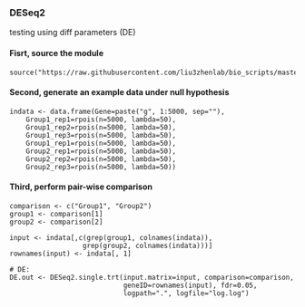 ### DESeq2

testing using diff parameters (DE)

#### Fisrt, source the module
```
source("https://raw.githubusercontent.com/liu3zhenlab/bio_scripts/master/DESeq2/DESeq2.single.trt.R")
```

#### Second, generate an example data under null hypothesis
```
indata <- data.frame(Gene=paste("g", 1:5000, sep=""),
	Group1_rep1=rpois(n=5000, lambda=50),
	Group1_rep2=rpois(n=5000, lambda=50),
	Group1_rep3=rpois(n=5000, lambda=50),
	Group1_rep1=rpois(n=5000, lambda=50),
	Group2_rep1=rpois(n=5000, lambda=50),
	Group2_rep2=rpois(n=5000, lambda=50),
	Group2_rep3=rpois(n=5000, lambda=50))
```

#### Third, perform pair-wise comparison
```
comparison <- c("Group1", "Group2")
group1 <- comparison[1]
group2 <- comparison[2]

input <- indata[,c(grep(group1, colnames(indata)),
                  grep(group2, colnames(indata)))]
rownames(input) <- indata[, 1]

# DE:
DE.out <- DESeq2.single.trt(input.matrix=input, comparison=comparison,
                            geneID=rownames(input), fdr=0.05,
                            logpath=".", logfile="log.log")
```
